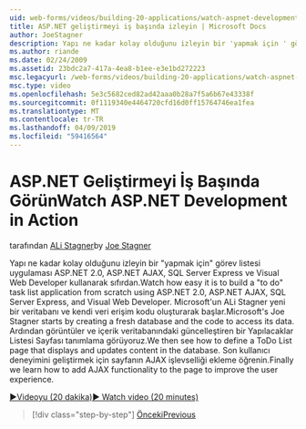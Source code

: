 ```yaml
---
uid: web-forms/videos/building-20-applications/watch-aspnet-development-in-action
title: ASP.NET geliştirmeyi iş başında izleyin | Microsoft Docs
author: JoeStagner
description: Yapı ne kadar kolay olduğunu izleyin bir 'yapmak için ' görev listesi uygulaması ASP.NET 2.0, ASP.NET AJAX, SQL Server Express ve Visual Web Developer kullanarak sıfırdan. MIC...
ms.author: riande
ms.date: 02/24/2009
ms.assetid: 23bdc2a7-417a-4ea8-b1ee-e3e1bd272223
msc.legacyurl: /web-forms/videos/building-20-applications/watch-aspnet-development-in-action
msc.type: video
ms.openlocfilehash: 5e3c5682ced82ad42aaa0b28a7f5a6b67e43338f
ms.sourcegitcommit: 0f1119340e4464720cfd16d0ff15764746ea1fea
ms.translationtype: MT
ms.contentlocale: tr-TR
ms.lasthandoff: 04/09/2019
ms.locfileid: "59416564"
---
```

# <a name="watch-aspnet-development-in-action"></a><span data-ttu-id="7b35f-104">ASP.NET Geliştirmeyi İş Başında Görün</span><span class="sxs-lookup"><span data-stu-id="7b35f-104">Watch ASP.NET Development in Action</span></span>

<span data-ttu-id="7b35f-105">tarafından [ALi Stagner](https://github.com/JoeStagner)</span><span class="sxs-lookup"><span data-stu-id="7b35f-105">by [Joe Stagner](https://github.com/JoeStagner)</span></span>

<span data-ttu-id="7b35f-106">Yapı ne kadar kolay olduğunu izleyin bir "yapmak için" görev listesi uygulaması ASP.NET 2.0, ASP.NET AJAX, SQL Server Express ve Visual Web Developer kullanarak sıfırdan.</span><span class="sxs-lookup"><span data-stu-id="7b35f-106">Watch how easy it is to build a "to do" task list application from scratch using ASP.NET 2.0, ASP.NET AJAX, SQL Server Express, and Visual Web Developer.</span></span> <span data-ttu-id="7b35f-107">Microsoft'un ALi Stagner yeni bir veritabanı ve kendi veri erişim kodu oluşturarak başlar.</span><span class="sxs-lookup"><span data-stu-id="7b35f-107">Microsoft's Joe Stagner starts by creating a fresh database and the code to access its data.</span></span> <span data-ttu-id="7b35f-108">Ardından görüntüler ve içerik veritabanındaki güncelleştiren bir Yapılacaklar Listesi Sayfası tanımlama görüyoruz.</span><span class="sxs-lookup"><span data-stu-id="7b35f-108">We then see how to define a ToDo List page that displays and updates content in the database.</span></span> <span data-ttu-id="7b35f-109">Son kullanıcı deneyimini geliştirmek için sayfanın AJAX işlevselliği ekleme öğrenin.</span><span class="sxs-lookup"><span data-stu-id="7b35f-109">Finally we learn how to add AJAX functionality to the page to improve the user experience.</span></span>

[<span data-ttu-id="7b35f-110">&#9654;Videoyu (20 dakika)</span><span class="sxs-lookup"><span data-stu-id="7b35f-110">&#9654; Watch video (20 minutes)</span></span>](https://channel9.msdn.com/Blogs/ASP-NET-Site-Videos/watch-aspnet-development-in-action)

> [!div class="step-by-step"]
> [<span data-ttu-id="7b35f-111">Önceki</span><span class="sxs-lookup"><span data-stu-id="7b35f-111">Previous</span></span>](lesson-8-working-with-the-gridview-and-formview.md)
